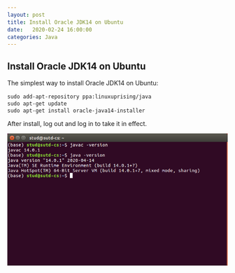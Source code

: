 ```yaml
---
layout: post
title: Install Oracle JDK14 on Ubuntu
date:   2020-02-24 16:00:00
categories: Java
---
```


## Install Oracle JDK14 on Ubuntu

The simplest way to install Oracle JDK14 on Ubuntu:

```
sudo add-apt-repository ppa:linuxuprising/java
sudo apt-get update
sudo apt-get install oracle-java14-installer
```

After install, log out and log in to take it in effect.

![jdk14](/assets/jdk14.png)